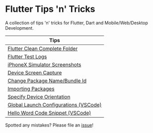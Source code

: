 # Flutter Tips 'n' Tricks

A collection of tips 'n' tricks for Flutter, Dart and Mobile/Web/Desktop Development.

| Tips |
|------|
| [Flutter Clean Complete Folder](https://github.com/defuncart/flutter-tips-tricks/blob/main/09-FlutterCleanCompleteFolder/README.md) |
| [Flutter Test Logs](https://github.com/defuncart/flutter-tips-tricks/blob/main/08-FlutterTestLogs/README.md) |
| [iPhoneX Simulator Screenshots](https://github.com/defuncart/flutter-tips-tricks/blob/main/07-iPhoneXSimulatorScreenshots/README.md) |
| [Device Screen Capture](https://github.com/defuncart/flutter-tips-tricks/blob/main/06-DeviceScreenCapture/README.md) |
| [Change Package Name/Bundle Id](https://github.com/defuncart/flutter-tips-tricks/blob/main/05-ChangePackageNameBundleId/README.md) |
| [Importing Packages](https://github.com/defuncart/flutter-tips-tricks/blob/main/04-ImportingPackages/README.md) |
| [Specify Device Orientation](https://github.com/defuncart/flutter-tips-tricks/blob/main/03-SpecifyDeviceOrientation/README.md) |
| [Global Launch Configurations (VSCode)](https://github.com/defuncart/flutter-tips-tricks/blob/main/02-GlobalLaunchConfigurations(VSCode)/README.md) |
| [Hello Word Code Snippet (VSCode)](https://github.com/defuncart/flutter-tips-tricks/blob/main/01-HelloWordCodeSnippet(VSCode)/README.md) |

Spotted any mistakes? Please file an [issue](https://github.com/defuncart/flutter-tips-tricks/issues)!
